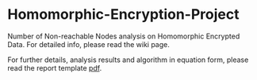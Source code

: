 # Homomorphic-Encryption-Project
Number of Non-reachable Nodes analysis on Homomorphic Encrypted Data.
For detailed info, please read the wiki page.

For further details, analysis results and algorithm in equation form, please read the report template [pdf](https://github.com/burakbolat/Homomorphic-Encryption-Project/blob/main/Report_for_Milestone_4.pdf).
